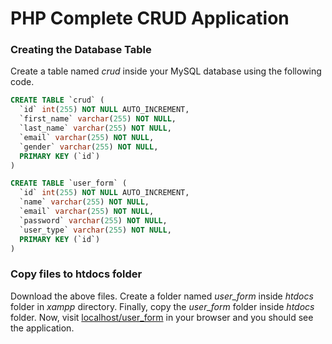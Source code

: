 # PHP Complete CRUD Application

### ****Creating the Database Table****

Create a table named *crud* inside your MySQL database using the following code.

```sql
CREATE TABLE `crud` (
  `id` int(255) NOT NULL AUTO_INCREMENT,
  `first_name` varchar(255) NOT NULL,
  `last_name` varchar(255) NOT NULL,
  `email` varchar(255) NOT NULL,
  `gender` varchar(255) NOT NULL,
  PRIMARY KEY (`id`)
)
```

```sql
CREATE TABLE `user_form` (
  `id` int(255) NOT NULL AUTO_INCREMENT,
  `name` varchar(255) NOT NULL,
  `email` varchar(255) NOT NULL,
  `password` varchar(255) NOT NULL,
  `user_type` varchar(255) NOT NULL,
  PRIMARY KEY (`id`)
)
```

### ****Copy files to htdocs folder****

Download the above files. Create a folder named *user_form* inside *htdocs* folder in *xampp* directory. Finally, copy the *user_form* folder inside *htdocs* folder. Now, visit [localhost/user_form](http://localhost/user_form) in your browser and you should see the application.
